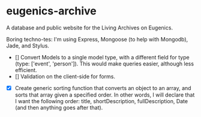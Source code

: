 eugenics-archive
================

A database and public website for the Living Archives on Eugenics.

Boring techno-tes: I'm using Express, Mongoose (to help with Mongodb), Jade, and Stylus. 

- [] Convert Models to a single model type, with a different field for type (type: ['event', 'person']). This would make queries easier, although less efficient. 
- [] Validation on the client-side for forms. 
- [x] Create generic sorting function that converts an object to an array, and sorts that array given a specified order. In other words, I will declare that I want the following order: title, shortDescription, fullDescription, Date (and then anything goes after that). 
